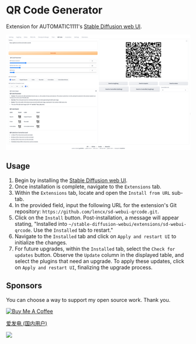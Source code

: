 # QR Code Generator

Extension for AUTOMATIC1111's [Stable Diffusion web UI](https://github.com/AUTOMATIC1111/stable-diffusion-webui).

![SD WebUI QR Code](assets/sd-webui-qrcode.png)

## Usage

1. Begin by installing the [Stable Diffusion web UI](https://github.com/AUTOMATIC1111/stable-diffusion-webui).
2. Once installation is complete, navigate to the `Extensions` tab.
3. Within the `Extensions` tab, locate and open the `Install from URL` sub-tab.
4. In the provided field, input the following URL for the extension's Git repository: `https://github.com/lencx/sd-webui-qrcode.git`.
5. Click on the `Install` button. Post-installation, a message will appear stating, "Installed into `~/stable-diffusion-webui/extensions/sd-webui-qrcode`. Use the `Installed` tab to restart."
6. Navigate to the `Installed` tab and click on `Apply and restart UI` to initialize the changes.
7. For future upgrades, within the `Installed` tab, select the `Check for updates` button. Observe the `Update` column in the displayed table, and select the plugins that need an upgrade. To apply these updates, click on `Apply and restart UI`, finalizing the upgrade process.

## Sponsors

You can choose a way to support my open source work. Thank you.

<a href="https://www.buymeacoffee.com/lencx" target="_blank"><img src="https://cdn.buymeacoffee.com/buttons/v2/default-blue.png" alt="Buy Me A Coffee" style="height: 40px !important;width: 145px !important;" ></a>

[爱发电 (国内用户)](https://afdian.net/a/lencx)

<img width="300" src="https://user-images.githubusercontent.com/16164244/207228025-117b5f77-c5d2-48c2-a070-774b7a1596f2.png" />
